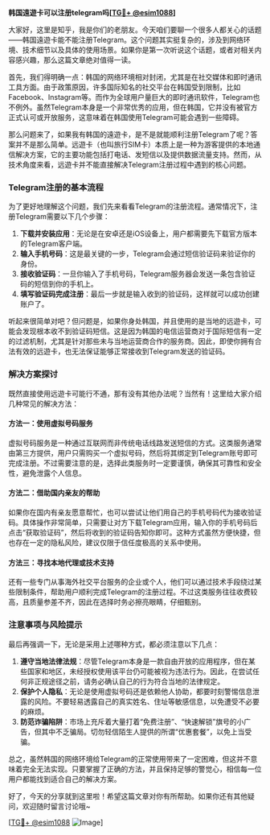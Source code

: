 **韩国遠遊卡可以注册telegram吗[[TG💪+ @esim1088](https://t.me/s/esim1088)]**

大家好，这里是知乎，我是你们的老朋友。今天咱们要聊一个很多人都关心的话题——韩国遠遊卡能不能注册Telegram。这个问题其实挺复杂的，涉及到网络环境、技术细节以及具体的使用场景。如果你是第一次听说这个话题，或者对相关内容感兴趣，那么这篇文章绝对值得一读。

首先，我们得明确一点：韩国的网络环境相对封闭，尤其是在社交媒体和即时通讯工具方面。由于政策原因，许多国际知名的社交平台在韩国受到限制，比如Facebook、Instagram等。而作为全球用户量巨大的即时通讯软件，Telegram也不例外。虽然Telegram本身是一个非常优秀的应用，但在韩国，它并没有被官方正式认可或开放服务，这意味着在韩国使用Telegram可能会遇到一些障碍。

那么问题来了，如果我有韩国的遠遊卡，是不是就能顺利注册Telegram了呢？答案并不是那么简单。远遊卡（也叫旅行SIM卡）本质上是一种为游客提供的本地通信解决方案，它的主要功能包括打电话、发短信以及提供数据流量支持。然而，从技术角度来看，远遊卡并不能直接解决Telegram注册过程中遇到的核心问题。

### Telegram注册的基本流程

为了更好地理解这个问题，我们先来看看Telegram的注册流程。通常情况下，注册Telegram需要以下几个步骤：

1. **下载并安装应用**：无论是在安卓还是iOS设备上，用户都需要先下载官方版本的Telegram客户端。
2. **输入手机号码**：这是最关键的一步，Telegram会通过短信验证码来验证你的身份。
3. **接收验证码**：一旦你输入了手机号码，Telegram服务器会发送一条包含验证码的短信到你的手机上。
4. **填写验证码完成注册**：最后一步就是输入收到的验证码，这样就可以成功创建账户了。

听起来很简单对吧？但问题是，如果你身处韩国，并且使用的是当地的远遊卡，可能会发现根本收不到验证码短信。这是因为韩国的电信运营商对于国际短信有一定的过滤机制，尤其是针对那些未与当地运营商合作的服务商。因此，即使你拥有合法有效的远遊卡，也无法保证能够正常接收到Telegram发送的验证码。

### 解决方案探讨

既然直接使用远遊卡可能行不通，那有没有其他办法呢？当然有！这里给大家介绍几种常见的解决方法：

#### 方法一：使用虚拟号码服务
虚拟号码服务是一种通过互联网而非传统电话线路发送短信的方式。这类服务通常由第三方提供，用户只需购买一个虚拟号码，然后将其绑定到Telegram账号即可完成注册。不过需要注意的是，选择此类服务时一定要谨慎，确保其可靠性和安全性，避免泄露个人信息。

#### 方法二：借助国内亲友的帮助
如果你在国内有亲友愿意帮忙，也可以尝试让他们用自己的手机号码代为接收验证码。具体操作非常简单，只需要让对方下载Telegram应用，输入你的手机号码后点击“获取验证码”，然后将收到的验证码告知你即可。这种方式虽然方便快捷，但也存在一定的隐私风险，建议仅限于信任度极高的关系中使用。

#### 方法三：寻找本地代理或技术支持
还有一些专门从事海外社交平台服务的企业或个人，他们可以通过技术手段绕过某些限制条件，帮助用户顺利完成Telegram的注册过程。不过这类服务往往收费较高，且质量参差不齐，因此在选择时务必擦亮眼睛，仔细甄别。

### 注意事项与风险提示

最后再强调一下，无论是采用上述哪种方式，都必须注意以下几点：

1. **遵守当地法律法规**：尽管Telegram本身是一款自由开放的应用程序，但在某些国家和地区，未经授权使用该平台仍可能被视为违法行为。因此，在尝试任何非正规途径之前，请务必确认自己的行为符合当地的法律规定。
2. **保护个人隐私**：无论是使用虚拟号码还是依赖他人协助，都要时刻警惕信息泄露的风险。不要轻易透露自己的真实姓名、住址等敏感信息，以免遭受不必要的麻烦。
3. **防范诈骗陷阱**：市场上充斥着大量打着“免费注册”、“快速解锁”旗号的小广告，但其中不乏骗局。切勿轻信陌生人提供的所谓“优惠套餐”，以免上当受骗。

总之，虽然韩国的网络环境给Telegram的正常使用带来了一定困难，但这并不意味着完全无法实现。只要掌握了正确的方法，并且保持足够的警觉心，相信每一位用户都能找到适合自己的解决方案。

好了，今天的分享就到这里啦！希望这篇文章对你有所帮助。如果你还有其他疑问，欢迎随时留言讨论哦~ 

[[TG💪+ @esim1088](https://t.me/s/esim1088) ![Image](https://i.postimg.cc/4NQfJmqS/Snipaste-2025-05-13-00-14-12.png)]